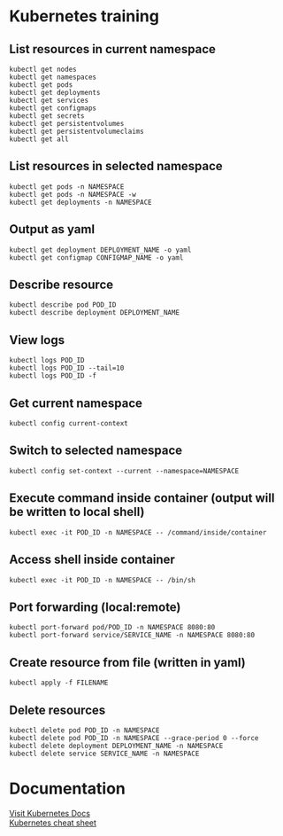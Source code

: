# Kubernetes training

## List resources in current namespace
<pre><code>kubectl get nodes  
kubectl get namespaces  
kubectl get pods  
kubectl get deployments  
kubectl get services  
kubectl get configmaps  
kubectl get secrets  
kubectl get persistentvolumes  
kubectl get persistentvolumeclaims  
kubectl get all</code></pre>

## List resources in selected namespace
<pre><code>kubectl get pods -n NAMESPACE  
kubectl get pods -n NAMESPACE -w  
kubectl get deployments -n NAMESPACE</code></pre>

## Output as yaml
<pre><code>kubectl get deployment DEPLOYMENT_NAME -o yaml  
kubectl get configmap CONFIGMAP_NAME -o yaml</code></pre>

## Describe resource
<pre><code>kubectl describe pod POD_ID 
kubectl describe deployment DEPLOYMENT_NAME</code></pre>

## View logs
<pre><code>kubectl logs POD_ID 
kubectl logs POD_ID --tail=10  
kubectl logs POD_ID -f</code></pre>

## Get current namespace
<pre><code>kubectl config current-context</code></pre>

## Switch to selected namespace
<pre><code>kubectl config set-context --current --namespace=NAMESPACE</code></pre>

## Execute command inside container (output will be written to local shell)
<pre><code>kubectl exec -it POD_ID -n NAMESPACE -- /command/inside/container</code></pre>

## Access shell inside container
<pre><code>kubectl exec -it POD_ID -n NAMESPACE -- /bin/sh</code></pre>

## Port forwarding (local:remote)
<pre><code>kubectl port-forward pod/POD_ID -n NAMESPACE 8080:80  
kubectl port-forward service/SERVICE_NAME -n NAMESPACE 8080:80</code></pre>

## Create resource from file (written in yaml)
<pre><code>kubectl apply -f FILENAME</code></pre>

## Delete resources
<pre><code>kubectl delete pod POD_ID -n NAMESPACE  
kubectl delete pod POD_ID -n NAMESPACE --grace-period 0 --force  
kubectl delete deployment DEPLOYMENT_NAME -n NAMESPACE  
kubectl delete service SERVICE_NAME -n NAMESPACE</code></pre>

# Documentation
[Visit Kubernetes Docs](https://kubernetes.io/docs/)  
[Kubernetes cheat sheet](https://kubernetes.io/docs/reference/kubectl/quick-reference/)
